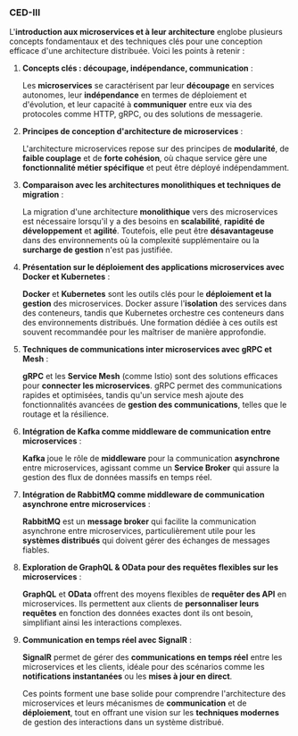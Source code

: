 ### CED-III

L'**introduction aux microservices et à leur architecture** englobe plusieurs concepts fondamentaux et des techniques clés pour une conception efficace d'une architecture distribuée. Voici les points à retenir :

1. **Concepts clés : découpage, indépendance, communication** :

   Les **microservices** se caractérisent par leur **découpage** en services autonomes, leur **indépendance** en termes de déploiement et d'évolution, et leur capacité à **communiquer** entre eux via des 
   protocoles comme HTTP, gRPC, ou des solutions de messagerie.

2. **Principes de conception d'architecture de microservices** :

   L'architecture microservices repose sur des principes de **modularité**, de **faible couplage** et de **forte cohésion**, où chaque service gère une **fonctionnalité métier spécifique** et peut être déployé 
   indépendamment.

3. **Comparaison avec les architectures monolithiques et techniques de migration** :
   
   La migration d'une architecture **monolithique** vers des microservices est nécessaire lorsqu'il y a des besoins en **scalabilité**, **rapidité de développement** et **agilité**. Toutefois, elle peut être 
   **désavantageuse** dans des environnements où la complexité supplémentaire ou la **surcharge de gestion** n'est pas justifiée.

4. **Présentation sur le déploiement des applications microservices avec Docker et Kubernetes** :

   **Docker** et **Kubernetes** sont les outils clés pour le **déploiement et la gestion** des microservices. Docker assure l'**isolation** des services dans des conteneurs, tandis que Kubernetes orchestre ces 
   conteneurs dans des environnements distribués. Une formation dédiée à ces outils est souvent recommandée pour les maîtriser de manière approfondie.

5. **Techniques de communications inter microservices avec gRPC et Mesh** :
    
   **gRPC** et les **Service Mesh** (comme Istio) sont des solutions efficaces pour **connecter les microservices**. gRPC permet des communications rapides et optimisées, tandis qu'un service mesh ajoute des 
   fonctionnalités avancées de **gestion des communications**, telles que le routage et la résilience.

6. **Intégration de Kafka comme middleware de communication entre microservices** :

   **Kafka** joue le rôle de **middleware** pour la communication **asynchrone** entre microservices, agissant comme un **Service Broker** qui assure la gestion des flux de données massifs en temps réel.

7. **Intégration de RabbitMQ comme middleware de communication asynchrone entre microservices** :
    
   **RabbitMQ** est un **message broker** qui facilite la communication asynchrone entre microservices, particulièrement utile pour les **systèmes distribués** qui doivent gérer des échanges de messages fiables.

8. **Exploration de GraphQL & OData pour des requêtes flexibles sur les microservices** :

   **GraphQL** et **OData** offrent des moyens flexibles de **requêter des API** en microservices. Ils permettent aux clients de **personnaliser leurs requêtes** en fonction des données exactes dont ils ont 
    besoin, simplifiant ainsi les interactions complexes.

9. **Communication en temps réel avec SignalR** :
    
   **SignalR** permet de gérer des **communications en temps réel** entre les microservices et les clients, idéale pour des scénarios comme les **notifications instantanées** ou les **mises à jour en direct**.
   
      Ces points forment une base solide pour comprendre l'architecture des microservices et leurs mécanismes de **communication** et de **déploiement**, tout en offrant une vision sur les **techniques modernes** 
      de gestion des interactions dans un système distribué.
